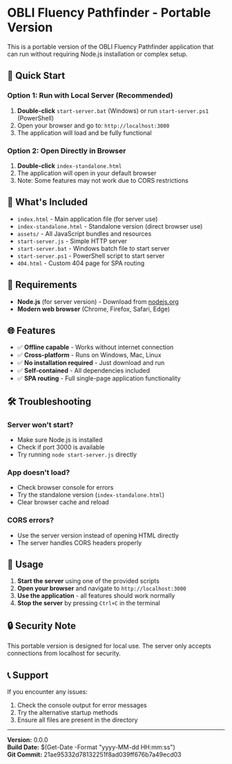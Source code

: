 # OBLI Fluency Pathfinder - Portable Version

This is a portable version of the OBLI Fluency Pathfinder application that can run without requiring Node.js installation or complex setup.

## 🚀 Quick Start

### Option 1: Run with Local Server (Recommended)
1. **Double-click** `start-server.bat` (Windows) or run `start-server.ps1` (PowerShell)
2. Open your browser and go to: `http://localhost:3000`
3. The application will load and be fully functional

### Option 2: Open Directly in Browser
1. **Double-click** `index-standalone.html`
2. The application will open in your default browser
3. Note: Some features may not work due to CORS restrictions

## 📁 What's Included

- `index.html` - Main application file (for server use)
- `index-standalone.html` - Standalone version (direct browser use)
- `assets/` - All JavaScript bundles and resources
- `start-server.js` - Simple HTTP server
- `start-server.bat` - Windows batch file to start server
- `start-server.ps1` - PowerShell script to start server
- `404.html` - Custom 404 page for SPA routing

## 🔧 Requirements

- **Node.js** (for server version) - Download from [nodejs.org](https://nodejs.org/)
- **Modern web browser** (Chrome, Firefox, Safari, Edge)

## 🌐 Features

- ✅ **Offline capable** - Works without internet connection
- ✅ **Cross-platform** - Runs on Windows, Mac, Linux
- ✅ **No installation required** - Just download and run
- ✅ **Self-contained** - All dependencies included
- ✅ **SPA routing** - Full single-page application functionality

## 🛠️ Troubleshooting

### Server won't start?
- Make sure Node.js is installed
- Check if port 3000 is available
- Try running `node start-server.js` directly

### App doesn't load?
- Check browser console for errors
- Try the standalone version (`index-standalone.html`)
- Clear browser cache and reload

### CORS errors?
- Use the server version instead of opening HTML directly
- The server handles CORS headers properly

## 📱 Usage

1. **Start the server** using one of the provided scripts
2. **Open your browser** and navigate to `http://localhost:3000`
3. **Use the application** - all features should work normally
4. **Stop the server** by pressing `Ctrl+C` in the terminal

## 🔒 Security Note

This portable version is designed for local use. The server only accepts connections from localhost for security.

## 📞 Support

If you encounter any issues:
1. Check the console output for error messages
2. Try the alternative startup methods
3. Ensure all files are present in the directory

---

**Version:** 0.0.0  
**Build Date:** $(Get-Date -Format "yyyy-MM-dd HH:mm:ss")  
**Git Commit:** 21ae95332d78132251f8ad039ff676b7a49ecd03

